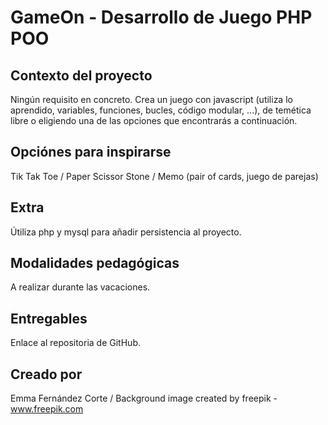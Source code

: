 # GameOn - Desarrollo de Juego PHP POO

## Contexto del proyecto
Ningún requisito en concreto. Crea un juego con javascript (utiliza lo aprendido, variables, funciones, bucles, código modular, ...), de temética libre o eligiendo una de las opciones que encontrarás a continuación.

## Opciónes para inspirarse
Tik Tak Toe / 
Paper Scissor Stone / 
Memo (pair of cards, juego de parejas)

## Extra
Útiliza php y mysql para añadir persistencia al proyecto.

## Modalidades pedagógicas
A realizar durante las vacaciones.

## Entregables
Enlace al repositoria de GitHub.

## Creado por
Emma Fernández Corte / 
Background image created by freepik - www.freepik.com
